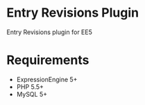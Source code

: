 # Entry Revisions Plugin
Entry Revisions plugin for EE5
# Requirements
- ExpressionEngine 5+
- PHP 5.5+
- MySQL 5+
